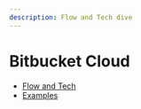 ```yaml
---
description: Flow and Tech dive
---
```


# Bitbucket Cloud

* [Flow and Tech](bitbucket-cloud-flow-and-tech.md)
* [Examples](bitbucket-cloud-examples.md)
